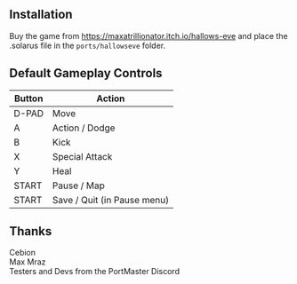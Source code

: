 ## Installation
Buy the game from https://maxatrillionator.itch.io/hallows-eve and place the .solarus file in the `ports/hallowseve` folder.

## Default Gameplay Controls
| Button | Action |
|--|--|
|D-PAD|Move|
|A|Action / Dodge|
|B|Kick|
|X|Special Attack|
|Y|Heal|
|START|Pause / Map|
|START|Save / Quit (in Pause menu)|

## Thanks
Cebion  
Max Mraz  
Testers and Devs from the PortMaster Discord  




